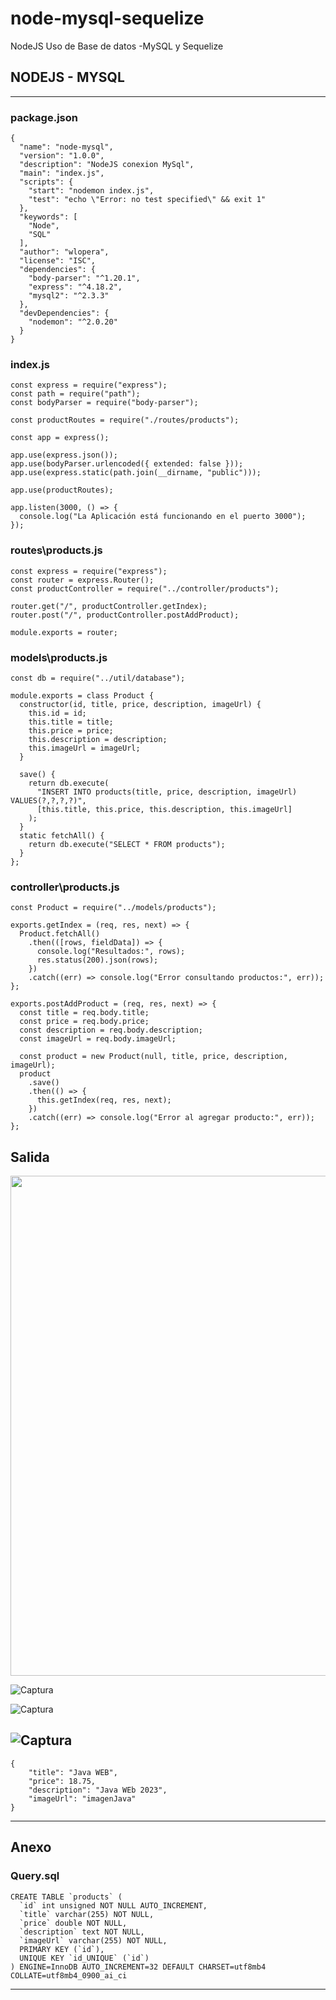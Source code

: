# node-mysql-sequelize
NodeJS Uso de Base de datos -MySQL y Sequelize

## NODEJS - MYSQL
---------------------------------------------------------------------------------------------
### package.json
```
{
  "name": "node-mysql",
  "version": "1.0.0",
  "description": "NodeJS conexion MySql",
  "main": "index.js",
  "scripts": {
    "start": "nodemon index.js",
    "test": "echo \"Error: no test specified\" && exit 1"
  },
  "keywords": [
    "Node",
    "SQL"
  ],
  "author": "wlopera",
  "license": "ISC",
  "dependencies": {
    "body-parser": "^1.20.1",
    "express": "^4.18.2",
    "mysql2": "^2.3.3"
  },
  "devDependencies": {
    "nodemon": "^2.0.20"
  }
}
```

### index.js
```
const express = require("express");
const path = require("path");
const bodyParser = require("body-parser");

const productRoutes = require("./routes/products");

const app = express();

app.use(express.json());
app.use(bodyParser.urlencoded({ extended: false }));
app.use(express.static(path.join(__dirname, "public")));

app.use(productRoutes);

app.listen(3000, () => {
  console.log("La Aplicación está funcionando en el puerto 3000");
});
```

### routes\products.js
```
const express = require("express");
const router = express.Router();
const productController = require("../controller/products");

router.get("/", productController.getIndex);
router.post("/", productController.postAddProduct);

module.exports = router;

```

### models\products.js
```
const db = require("../util/database");

module.exports = class Product {
  constructor(id, title, price, description, imageUrl) {
    this.id = id;
    this.title = title;
    this.price = price;
    this.description = description;
    this.imageUrl = imageUrl;
  }

  save() {
    return db.execute(
      "INSERT INTO products(title, price, description, imageUrl) VALUES(?,?,?,?)",
      [this.title, this.price, this.description, this.imageUrl]
    );
  }
  static fetchAll() {
    return db.execute("SELECT * FROM products");
  }
};

```

### controller\products.js
```
const Product = require("../models/products");

exports.getIndex = (req, res, next) => {
  Product.fetchAll()
    .then(([rows, fieldData]) => {
      console.log("Resultados:", rows);
      res.status(200).json(rows);
    })
    .catch((err) => console.log("Error consultando productos:", err));
};

exports.postAddProduct = (req, res, next) => {
  const title = req.body.title;
  const price = req.body.price;
  const description = req.body.description;
  const imageUrl = req.body.imageUrl;

  const product = new Product(null, title, price, description, imageUrl);
  product
    .save()
    .then(() => {
      this.getIndex(req, res, next);
    })
    .catch((err) => console.log("Error al agregar producto:", err));
};
```
## Salida 
<img src="https://user-images.githubusercontent.com/7141537/211071467-16a7686d-6980-4945-971d-c51057e3fa20.PNG" height="800" width="800" />

![Captura](https://user-images.githubusercontent.com/7141537/211071470-1dda6e37-7ac8-412a-9b97-b5e8faa593f8.PNG)

![Captura](https://user-images.githubusercontent.com/7141537/211071471-01b64713-13f6-4b1d-9868-a3a3d047b1f0.PNG)

![Captura](https://user-images.githubusercontent.com/7141537/211072419-cbb0f82e-eea5-4320-913a-d7534e60fc1e.PNG)
---------------------------------
``` request: 
{
    "title": "Java WEB",
    "price": 18.75,
    "description": "Java WEb 2023",
    "imageUrl": "imagenJava"
}
```
---------------------------------

## Anexo

### Query.sql
```
CREATE TABLE `products` (
  `id` int unsigned NOT NULL AUTO_INCREMENT,
  `title` varchar(255) NOT NULL,
  `price` double NOT NULL,
  `description` text NOT NULL,
  `imageUrl` varchar(255) NOT NULL,
  PRIMARY KEY (`id`),
  UNIQUE KEY `id_UNIQUE` (`id`)
) ENGINE=InnoDB AUTO_INCREMENT=32 DEFAULT CHARSET=utf8mb4 COLLATE=utf8mb4_0900_ai_ci
```

---------------------------------------------------------------------------------------------
